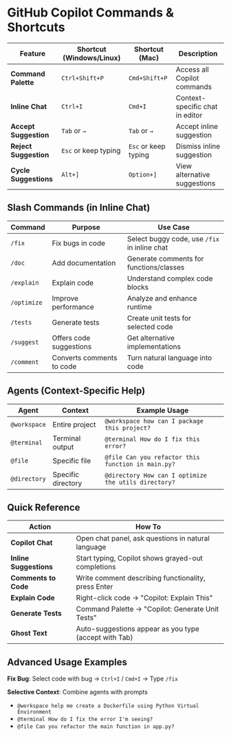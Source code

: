 # GitHub Copilot Commands & Shortcuts

| Feature | Shortcut (Windows/Linux) | Shortcut (Mac) | Description |
|---------|-------------------------|----------------|-------------|
| **Command Palette** | `Ctrl+Shift+P` | `Cmd+Shift+P` | Access all Copilot commands |
| **Inline Chat** | `Ctrl+I` | `Cmd+I` | Context-specific chat in editor |
| **Accept Suggestion** | `Tab` or `→` | `Tab` or `→` | Accept inline suggestion |
| **Reject Suggestion** | `Esc` or keep typing | `Esc` or keep typing | Dismiss inline suggestion |
| **Cycle Suggestions** | `Alt+]` | `Option+]` | View alternative suggestions |

## Slash Commands (in Inline Chat)

| Command | Purpose | Use Case |
|---------|---------|----------|
| `/fix` | Fix bugs in code | Select buggy code, use `/fix` in inline chat |
| `/doc` | Add documentation | Generate comments for functions/classes |
| `/explain` | Explain code | Understand complex code blocks |
| `/optimize` | Improve performance | Analyze and enhance runtime |
| `/tests` | Generate tests | Create unit tests for selected code |
| `/suggest` | Offers code suggestions | Get alternative implementations |
| `/comment` | Converts comments to code | Turn natural language into code |

## Agents (Context-Specific Help)

| Agent | Context | Example Usage |
|-------|---------|---------------|
| `@workspace` | Entire project | `@workspace how can I package this project?` |
| `@terminal` | Terminal output | `@terminal How do I fix this error?` |
| `@file` | Specific file | `@file Can you refactor this function in main.py?` |
| `@directory` | Specific directory | `@directory How can I optimize the utils directory?` |

## Quick Reference

| Action | How To |
|--------|--------|
| **Copilot Chat** | Open chat panel, ask questions in natural language |
| **Inline Suggestions** | Start typing, Copilot shows grayed-out completions |
| **Comments to Code** | Write comment describing functionality, press Enter |
| **Explain Code** | Right-click code → "Copilot: Explain This" |
| **Generate Tests** | Command Palette → "Copilot: Generate Unit Tests" |
| **Ghost Text** | Auto-suggestions appear as you type (accept with Tab) |

## Advanced Usage Examples

**Fix Bug**: Select code with bug → `Ctrl+I` / `Cmd+I` → Type `/fix`

**Selective Context**: Combine agents with prompts
- `@workspace help me create a Dockerfile using Python Virtual Environment`
- `@terminal How do I fix the error I'm seeing?`
- `@file Can you refactor the main function in app.py?`
